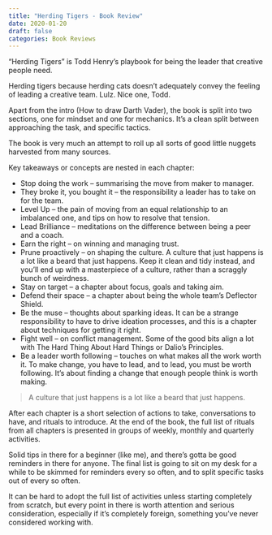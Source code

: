 ```yaml
---
title: "Herding Tigers - Book Review"
date: 2020-01-20
draft: false
categories: Book Reviews
---
```


“Herding Tigers” is Todd Henry’s playbook for being the leader that creative people need.

Herding tigers because herding cats doesn’t adequately convey the feeling of leading a creative team. Lulz. Nice one, Todd.

Apart from the intro (How to draw Darth Vader), the book is split into two sections, one for mindset and one for mechanics. It’s a clean split between approaching the task, and specific tactics.

The book is very much an attempt to roll up all sorts of good little nuggets harvested from many sources.

Key takeaways or concepts are nested in each chapter:

* Stop doing the work – summarising the move from maker to manager.
* They broke it, you bought it – the responsibility a leader has to take on for the team.
* Level Up – the pain of moving from an equal relationship to an imbalanced one, and tips on how to resolve that tension.
* Lead Brilliance – meditations on the difference between being a peer and a coach.
* Earn the right – on winning and managing trust.
* Prune proactively – on shaping the culture. A culture that just happens is a lot like a beard that just happens. Keep it clean and tidy instead, and you’ll end up with a masterpiece of a culture, rather than a scraggly bunch of weirdness.
* Stay on target – a chapter about focus, goals and taking aim.
* Defend their space – a chapter about being the whole team’s Deflector Shield.
* Be the muse – thoughts about sparking ideas. It can be a strange responsibility to have to drive ideation processes, and this is a chapter about techniques for getting it right.
* Fight well – on conflict management. Some of the good bits align a lot with The Hard Thing About Hard Things or Dalio’s Principles.
* Be a leader worth following – touches on what makes all the work worth it. To make change, you have to lead, and to lead, you must be worth following. It’s about finding a change that enough people think is worth making.

>A culture that just happens is a lot like a beard that just happens.

After each chapter is a short selection of actions to take, conversations to have, and rituals to introduce. At the end of the book, the full list of rituals from all chapters is presented in groups of weekly, monthly and quarterly activities.

Solid tips in there for a beginner (like me), and there’s gotta be good reminders in there for anyone. The final list is going to sit on my desk for a while to be skimmed for reminders every so often, and to split specific tasks out of every so often.

It can be hard to adopt the full list of activities unless starting completely from scratch, but every point in there is worth attention and serious consideration, especially if it’s completely foreign, something you’ve never considered working with.